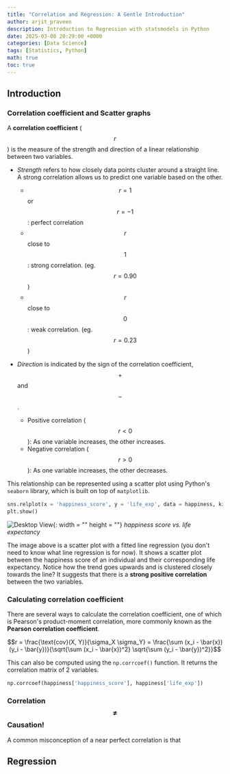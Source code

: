 ```yaml
---
title: "Correlation and Regression: A Gentle Introduction"
author: arjit_praveen
description: Introduction to Regression with statsmodels in Python
date: 2025-03-08 20:29:00 +0000
categories: [Data Science]
tags: [Statistics, Python]
math: true
toc: true
---
```


## Introduction

### Correlation coefficient and Scatter graphs

A **correlation coefficient** ($$r$$) is the measure of the strength and direction of a linear relationship between two variables. 

- *Strength* refers to how closely data points cluster around a straight line. A strong correlation allows us to predict one variable based on the other.

    - $$ r = 1 $$ or $$ r = -1 $$: perfect correlation
    - $$ r $$ close to $$ 1 $$: strong correlation. (eg. $$ r = 0.90 $$)
    - $$ r $$ close to $$ 0 $$: weak correlation. (eg. $$ r = 0.23 $$)

- *Direction* is indicated by the sign of the correlation coefficient, $$+$$ and $$-$$.

    - Positive correlation ($$r < 0$$): As one variable increases, the other increases.
    - Negative correlation ($$r > 0$$): As one variable increases, the other decreases.

This relationship can be represented using a scatter plot using Python's `seaborn` library, which is built on top of `matplotlib`.

```python
sns.relplot(x = 'happiness_score', y = 'life_exp', data = happiness, kind = 'scatter')
plt.show()
```

![Desktop View](..\assets\img\_img\output1.svg){: width = "" height = ""}
_happiness score vs. life expectancy_

The image above is a scatter plot with a fitted line regression (you don't need to know what line regression is for now). It shows a scatter plot between the happiness score of an individual and their corresponding life expectancy. Notice how the trend goes upwards and is clustered closely towards the line? It suggests that there is a **strong positive correlation** between the two variables.

### Calculating correlation coefficient

There are several ways to calculate the correlation coefficient, one of which is Pearson's product-moment correlation, more commonly known as the **Pearson correlation coefficient**.

$$r = \frac{\text{cov}(X, Y)}{\sigma_X \sigma_Y} = \frac{\sum (x_i - \bar{x})(y_i - \bar{y})}{\sqrt{\sum (x_i - \bar{x})^2} \sqrt{\sum (y_i - \bar{y})^2}}$$

This can also be computed using the `np.corrcoef()` function. It returns the correlation matrix of 2 variables. 

```python
np.corrcoef(happiness['happiness_score'], happiness['life_exp'])
```

### Correlation $$\neq$$ Causation!

A common misconception of a near perfect correlation is that 

## Regression